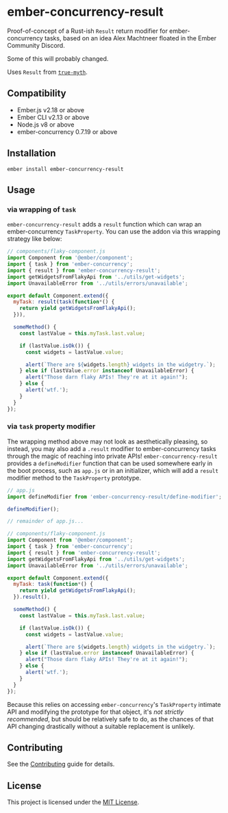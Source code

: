 # ember-concurrency-result

Proof-of-concept of a Rust-ish `Result` return modifier for ember-concurrency
tasks, based on an idea Alex Machtneer floated in the Ember Community Discord.

Some of this will probably changed.

Uses `Result` from [`true-myth`](https://github.com/true-myth/true-myth).

## Compatibility

* Ember.js v2.18 or above
* Ember CLI v2.13 or above
* Node.js v8 or above
* ember-concurrency 0.7.19 or above

## Installation

```
ember install ember-concurrency-result
```

## Usage

### via wrapping of `task`
`ember-concurrency-result` adds a `result` function which can wrap an
ember-concurrency `TaskProperty`. You can use the addon via this wrapping
strategy like below:

```javascript
// components/flaky-component.js
import Component from '@ember/component';
import { task } from 'ember-concurrency';
import { result } from 'ember-concurrency-result';
import getWidgetsFromFlakyApi from '../utils/get-widgets';
import UnavailableError from '../utils/errors/unavailable';

export default Component.extend({
  myTask: result(task(function*() {
    return yield getWidgetsFromFlakyApi();
  })),

  someMethod() {
    const lastValue = this.myTask.last.value;

    if (lastValue.isOk()) {
      const widgets = lastValue.value;

      alert(`There are ${widgets.length} widgets in the widgetry.`);
    } else if (lastValue.error instanceof UnavailableError) {
      alert("Those darn flaky APIs! They're at it again!");
    } else {
      alert('wtf.');
    }
  }
});
```

### via `task` property modifier

The wrapping method above may not look as aesthetically pleasing, so instead, you
may also add a `.result` modifier to ember-concurrency tasks through the
magic of reaching into private APIs! `ember-concurrency-result` provides a
`defineModifier` function that can be used somewhere early in the boot process,
such as `app.js` or in an initializer, which will add a `result` modifier
method to the `TaskProperty` prototype.

```javascript
// app.js
import defineModifier from 'ember-concurrency-result/define-modifier';

defineModifier();

// remainder of app.js...
```

```javascript
// components/flaky-component.js
import Component from '@ember/component';
import { task } from 'ember-concurrency';
import { result } from 'ember-concurrency-result';
import getWidgetsFromFlakyApi from '../utils/get-widgets';
import UnavailableError from '../utils/errors/unavailable';

export default Component.extend({
  myTask: task(function*() {
    return yield getWidgetsFromFlakyApi();
  }).result(),

  someMethod() {
    const lastValue = this.myTask.last.value;

    if (lastValue.isOk()) {
      const widgets = lastValue.value;

      alert(`There are ${widgets.length} widgets in the widgetry.`);
    } else if (lastValue.error instanceof UnavailableError) {
      alert("Those darn flaky APIs! They're at it again!");
    } else {
      alert('wtf.');
    }
  }
});
```

Because this relies on accessing `ember-concurrency`'s `TaskProperty` intimate
API and modifying the prototype for that object, it's *not strictly recommended*,
but should be relatively safe to do, as the chances of that API changing
drastically without a suitable replacement is unlikely.


## Contributing

See the [Contributing](CONTRIBUTING.md) guide for details.


## License

This project is licensed under the [MIT License](LICENSE.md).

